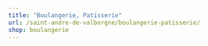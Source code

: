 ```yaml
---
title: "Boulangerie, Patisserie"
url: /saint-andre-de-valborgne/boulangerie-patisserie/
shop: boulangerie
---
```

